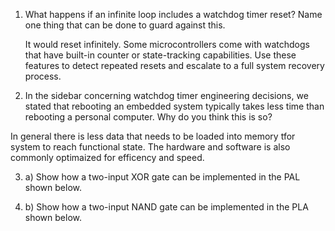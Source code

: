        
1. What happens if an infinite loop includes a watchdog timer
 reset? Name one thing that can be done to guard against this.

    It would reset infinitely.
     Some microcontrollers come with watchdogs that have built-in counter or state-tracking capabilities. Use these features to detect repeated resets and escalate to a full system recovery process.
 
 2. In the sidebar concerning watchdog timer engineering
 decisions, we stated that rebooting an embedded system typically
 takes less time than rebooting a personal computer. Why do you think
 this is so?

 In general there is less data that needs to be loaded into memory tfor system to reach functional state.
 The hardware and software is also commonly optimaized for efficency and speed.
 
 
 3. a) Show how a two-input XOR gate can be implemented in the
 PAL shown below.
 
 1. b) Show how a two-input NAND gate can be implemented in the
 PLA shown below.